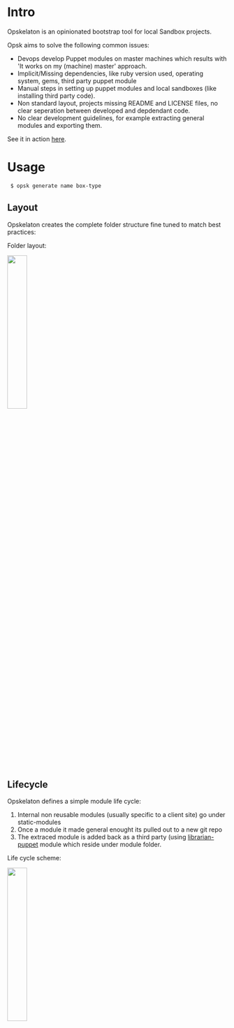 Intro
==========

Opskelaton is an opinionated bootstrap tool for local Sandbox projects.

Opsk aims to solve the following common issues:
 * Devops develop Puppet modules on master machines which results with 'It works on my (machine) master' approach.
 * Implicit/Missing dependencies, like ruby version used, operating system, gems, third party puppet module
 * Manual steps in setting up puppet modules and local sandboxes (like installing third party code).
 * Non standard layout, projects missing README and LICENSE files, no clear seperation between developed and depdendant code.
 * No clear development guidelines, for example extracting general modules and exporting them.
 




See it in action [here](https://www.youtube.com/watch?v=LNlHC54Ej8c).

Usage
=========

```bash
 $ opsk generate name box-type
```


## Layout

Opskelaton creates the complete folder structure fine tuned to match best practices:

Folder layout:

<img src="https://raw.github.com/narkisr/vagrant-sketching-board/master/images/opsk-folders.png" width='30%' hight='50%'  alt="" />


## Lifecycle
Opskelaton defines a simple module life cycle:

 1. Internal non reusable modules (usually specific to a client site) go under static-modules
 2. Once a module it made general enought its pulled out to a new git repo
 3. The extraced module is added back as a third party (using [librarian-puppet](https://github.com/rodjek/librarian-puppet) module which reside under module folder.

Life cycle scheme:

<img src="https://raw.github.com/narkisr/vagrant-sketching-board/master/images/module-lifecycle-black.png" width='30%' hight='50%'  alt="" />


